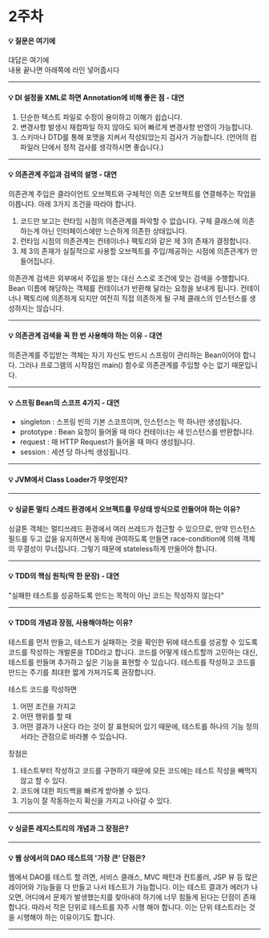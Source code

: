 # 2주차  
#### :bulb: 질문은 여기에  
대답은 여기에  
내용 끝나면 아래쪽에 라인 넣어줍시다  

--------

#### :bulb: DI 설정을 XML로 하면 Annotation에 비해 좋은 점 - 대연
1. 단순한 텍스트 파일로 수정이 용이하고 이해가 쉽습니다.
2. 변경사항 발생시 재컴파일 하지 않아도 되어 빠르게 변경사항 반영이 가능합니다.
3. 스키마나 DTD를 통해 포맷을 지켜서 작성되었는지 검사가 가능합니다. (언어의 컴파일러 단에서 정적 검사를 생각하시면 좋습니다.)

--------

#### :bulb: 의존관계 주입과 검색의 설명 - 대연

의존관계 주입은 클라이언트 오브젝트와 구체적인 의존 오브젝트를 연결해주는 작업을 이릅니다. 아래 3가지 조건을 따라야 합니다.
1. 코드만 보고는 런타임 시점의 의존관계를 파악할 수 없습니다. 구체 클래스에 의존하는게 아닌 인터페이스에만 느슨하게 의존한 상태입니다.
2. 런타임 시점의 의존관계는 컨테이너나 팩토리와 같은 제 3의 존재가 결정합니다.
3. 제 3의 존재가 실질적으로 사용할 오브젝트를 주입/제공하는 시점에 의존관계가 만들어집니다.

의존관계 검색은 외부에서 주입을 받는 대신 스스로 조건에 맞는 검색을 수행합니다. Bean 이름에 해당하는 객체를 컨테이너가 반환해 달라는 요청을 보내게 됩니다. 컨테이너나 팩토리에 의존하게 되지만 여전히 직접 의존하게 될 구체 클래스의 인스턴스를 생성하지는 않습니다.

--------

#### :bulb: 의존관계 검색을 꼭 한 번 사용해야 하는 이유 - 대연

의존관계를 주입받는 객체는 자기 자신도 반드시 스프링이 관리하는 Bean이어야 합니다. 그러나 프로그램의 시작점인 main() 함수로 의존관계를 주입할 수는 없기 때문입니다.

--------

#### :bulb: 스프링 Bean의 스코프 4가지 - 대연

- singleton : 스프링 빈의 기본 스코프이며, 인스턴스는 딱 하나만 생성됩니다.
- prototype : Bean 요청이 들어올 때 마다 컨테이너는 새 인스턴스를 반환합니다.
- request : 매 HTTP Request가 들어올 때 마다 생성됩니다.
- session : 세션 당 하나씩 생성됩니다.

--------

#### :bulb: JVM에서 Class Loader가 무엇인지?

--------


#### :bulb: 싱글톤 멀티 스레드 환경에서 오브젝트를 무상태 방식으로 만들어야 하는 이유?

싱글톤 객체는 멀티쓰레드 환경에서 여러 쓰레드가 접근할 수 있으므로, 만약 인스턴스 필드를 두고 값을 유지하면서 동작에 관여하도록 만들면 race-condition에 의해 객체의 무결성이 무너집니다. 그렇기 때문에 stateless하게 만들어야 합니다.

---------

#### :bulb: TDD의 핵심 원칙(딱 한 문장) - 대연

"실패한 테스트를 성공하도록 만드는 목적이 아닌 코드는 작성하지 않는다"

---------

#### :bulb: TDD의 개념과 장점, 사용해야하는 이유?

테스트를 먼저 만들고, 테스트가 실패하는 것을 확인한 뒤에 테스트를 성공할 수 있도록 코드를 작성하는 개발론을 TDD라고 합니다. 코드를 어떻게 테스트할까 고민하는 대신, 테스트를 만들며 추가하고 싶은 기능을 표현할 수 있습니다. 테스트를 작성하고 코드를 만드는 주기를 최대한 짧게 가져가도록 권장합니다.

테스트 코드를 작성하면
1. 어떤 조건을 가지고
2. 어떤 행위를 할 때
3. 어떤 결과가 나온다
라는 것이 잘 표현되어 있기 때문에, 테스트를 하나의 기능 정의서라는 관점으로 바라볼 수 있습니다.

장점은
1. 테스트부터 작성하고 코드를 구현하기 때문에 모든 코드에는 테스트 작성을 빼먹지 않고 할 수 있다.
2. 코드에 대한 피드백을 빠르게 받아볼 수 있다.
3. 기능이 잘 작동하는지 확신을 가지고 나아갈 수 있다.

---------

#### :bulb: 싱글톤 레지스트리의 개념과 그 장점은?

---------

#### :bulb: 웹 상에서의 DAO 테스트의 '가장 큰' 단점은?

웹에서 DAO를 테스트 할 려면, 서비스 클래스, MVC 패턴과 컨트롤러, JSP 뷰 등 많은 레이어와 기능들을 다 만들고 나서 테스트가 가능합니다.
이는 테스트 결과가 에러가 나오면, 어디에서 문제가 발생했는지를 찾아내야 하기에 너무 힘들게 된다는 단점이 존재합니다.
따라서 작은 단위로 테스트를 자주 시행 해야 합니다. 이는 단위 테스트라는 것을 시행해야 하는 이유이기도 합니다.

---------
